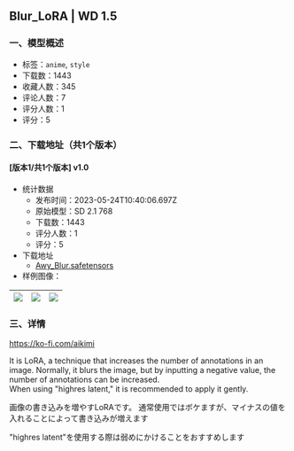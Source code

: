 ## Blur_LoRA | WD 1.5
### 一、模型概述

- 标签：`anime`, `style`
- 下载数：1443
- 收藏人数：345
- 评论人数：7
- 评分人数：1
- 评分：5

### 二、下载地址（共1个版本）

#### [版本1/共1个版本] v1.0

- 统计数据
  - 发布时间：2023-05-24T10:40:06.697Z
  - 原始模型：SD 2.1 768
  - 下载数：1443
  - 评分人数：1
  - 评分：5
- 下载地址
  - [Awy_Blur.safetensors](https://civitai.com/api/download/models/79700)
- 样例图像：

| <img src="https://image.civitai.com/xG1nkqKTMzGDvpLrqFT7WA/56d10ea8-a88a-4724-b9cf-ef9a1198d87b/width=450/894289.jpeg" /> | <img src="https://image.civitai.com/xG1nkqKTMzGDvpLrqFT7WA/0230891c-2841-4dc3-89ed-637de85c59d6/width=450/894300.jpeg" /> | <img src="https://image.civitai.com/xG1nkqKTMzGDvpLrqFT7WA/df4a5800-d7dd-4f4a-87d1-3f219da032e2/width=450/894314.jpeg" /> |
| ---- | ---- | ---- |


### 三、详情
<p><a target="_blank" rel="ugc" href="https://ko-fi.com/aikimi">https://ko-fi.com/aikimi</a></p><p></p><p>It is LoRA, a technique that increases the number of annotations in an image. Normally, it blurs the image, but by inputting a negative value, the number of annotations can be increased.<br />When using "highres latent," it is recommended to apply it gently.</p><p></p><p>画像の書き込みを増やすLoRAです。 通常使用ではボケますが、マイナスの値を入れることによって書き込みが増えます</p><p>"highres latent"を使用する際は弱めにかけることをおすすめします</p>